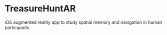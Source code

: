 # TreasureHuntAR

iOS augmented reality app to study spatial memory and navigation in human participants
